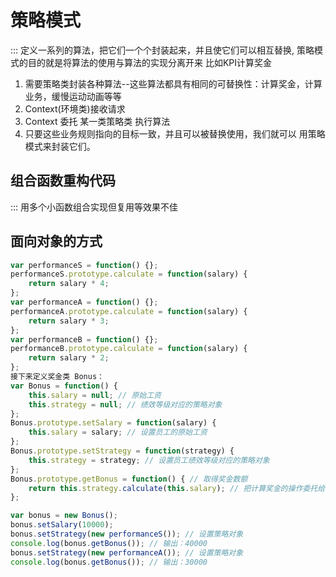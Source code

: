 # 策略模式

::: 定义一系列的算法，把它们一个个封装起来，并且使它们可以相互替换, 策略模式的目的就是将算法的使用与算法的实现分离开来 比如KPI计算奖金
1. 需要策略类封装各种算法--这些算法都具有相同的可替换性：计算奖金，计算业务，缓慢运动动画等等
2. Context(环境类)接收请求
3. Context 委托 某一类策略类 执行算法
5. 只要这些业务规则指向的目标一致，并且可以被替换使用，我们就可以
用策略模式来封装它们。 

## 组合函数重构代码

::: 用多个小函数组合实现但复用等效果不佳

## 面向对象的方式

```javascript
var performanceS = function() {};
performanceS.prototype.calculate = function(salary) {
    return salary * 4;
};
var performanceA = function() {};
performanceA.prototype.calculate = function(salary) {
    return salary * 3;
};
var performanceB = function() {};
performanceB.prototype.calculate = function(salary) {
    return salary * 2;
};
接下来定义奖金类 Bonus：
var Bonus = function() {
    this.salary = null; // 原始工资
    this.strategy = null; // 绩效等级对应的策略对象
};
Bonus.prototype.setSalary = function(salary) {
    this.salary = salary; // 设置员工的原始工资
};
Bonus.prototype.setStrategy = function(strategy) {
    this.strategy = strategy; // 设置员工绩效等级对应的策略对象
};
Bonus.prototype.getBonus = function() { // 取得奖金数额
    return this.strategy.calculate(this.salary); // 把计算奖金的操作委托给对应的策略对象
};

var bonus = new Bonus();
bonus.setSalary(10000);
bonus.setStrategy(new performanceS()); // 设置策略对象
console.log(bonus.getBonus()); // 输出：40000 
bonus.setStrategy(new performanceA()); // 设置策略对象
console.log(bonus.getBonus()); // 输出：30000 
```

